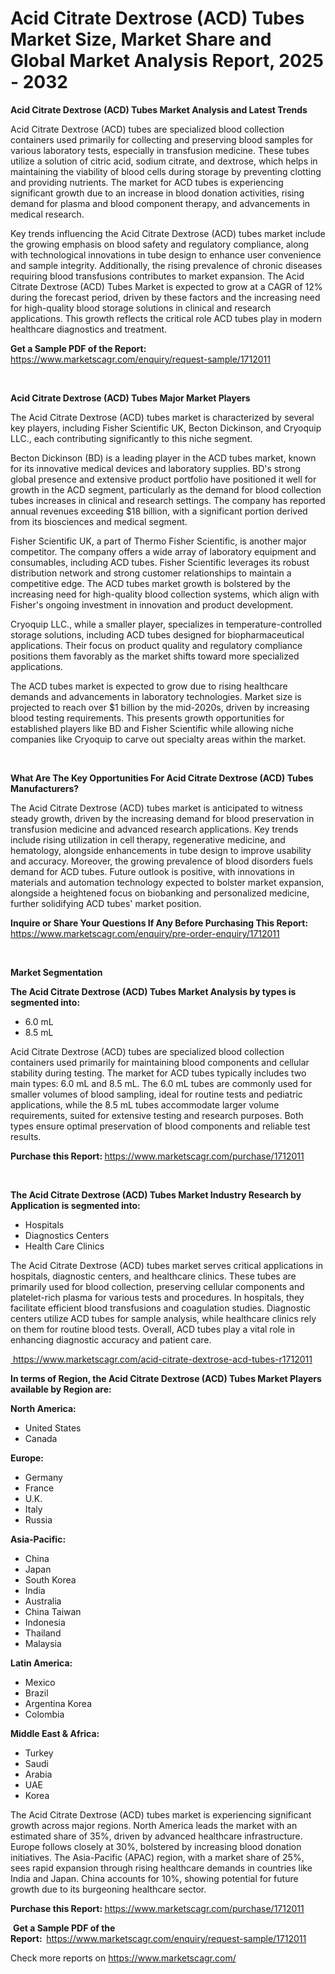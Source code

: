 <p><h1>Acid Citrate Dextrose (ACD) Tubes Market Size, Market Share and Global Market Analysis Report, 2025 - 2032</h1></p><p><strong>Acid Citrate Dextrose (ACD) Tubes Market Analysis and Latest Trends</strong></p>
<p><p>Acid Citrate Dextrose (ACD) tubes are specialized blood collection containers used primarily for collecting and preserving blood samples for various laboratory tests, especially in transfusion medicine. These tubes utilize a solution of citric acid, sodium citrate, and dextrose, which helps in maintaining the viability of blood cells during storage by preventing clotting and providing nutrients. The market for ACD tubes is experiencing significant growth due to an increase in blood donation activities, rising demand for plasma and blood component therapy, and advancements in medical research.</p><p>Key trends influencing the Acid Citrate Dextrose (ACD) tubes market include the growing emphasis on blood safety and regulatory compliance, along with technological innovations in tube design to enhance user convenience and sample integrity. Additionally, the rising prevalence of chronic diseases requiring blood transfusions contributes to market expansion. The Acid Citrate Dextrose (ACD) Tubes Market is expected to grow at a CAGR of 12% during the forecast period, driven by these factors and the increasing need for high-quality blood storage solutions in clinical and research applications. This growth reflects the critical role ACD tubes play in modern healthcare diagnostics and treatment.</p></p>
<p><strong>Get a Sample PDF of the Report:&nbsp;</strong> <a href="https://www.marketscagr.com/enquiry/request-sample/1712011?utm_campaign=1911&utm_medium=2&utm_source=Github&utm_content=ia&utm_term=11012025&utm_id=acid-citrate-dextrose-acd-tubes">https://www.marketscagr.com/enquiry/request-sample/1712011</a></p>
<p>&nbsp;</p>
<p><strong>Acid Citrate Dextrose (ACD) Tubes Major Market Players</strong></p>
<p><p>The Acid Citrate Dextrose (ACD) tubes market is characterized by several key players, including Fisher Scientific UK, Becton Dickinson, and Cryoquip LLC., each contributing significantly to this niche segment.</p><p>Becton Dickinson (BD) is a leading player in the ACD tubes market, known for its innovative medical devices and laboratory supplies. BD's strong global presence and extensive product portfolio have positioned it well for growth in the ACD segment, particularly as the demand for blood collection tubes increases in clinical and research settings. The company has reported annual revenues exceeding $18 billion, with a significant portion derived from its biosciences and medical segment.</p><p>Fisher Scientific UK, a part of Thermo Fisher Scientific, is another major competitor. The company offers a wide array of laboratory equipment and consumables, including ACD tubes. Fisher Scientific leverages its robust distribution network and strong customer relationships to maintain a competitive edge. The ACD tubes market growth is bolstered by the increasing need for high-quality blood collection systems, which align with Fisher's ongoing investment in innovation and product development.</p><p>Cryoquip LLC., while a smaller player, specializes in temperature-controlled storage solutions, including ACD tubes designed for biopharmaceutical applications. Their focus on product quality and regulatory compliance positions them favorably as the market shifts toward more specialized applications.</p><p>The ACD tubes market is expected to grow due to rising healthcare demands and advancements in laboratory technologies. Market size is projected to reach over $1 billion by the mid-2020s, driven by increasing blood testing requirements. This presents growth opportunities for established players like BD and Fisher Scientific while allowing niche companies like Cryoquip to carve out specialty areas within the market.</p></p>
<p>&nbsp;</p>
<p><strong>What Are The Key Opportunities For Acid Citrate Dextrose (ACD) Tubes Manufacturers?</strong></p>
<p><p>The Acid Citrate Dextrose (ACD) tubes market is anticipated to witness steady growth, driven by the increasing demand for blood preservation in transfusion medicine and advanced research applications. Key trends include rising utilization in cell therapy, regenerative medicine, and hematology, alongside enhancements in tube design to improve usability and accuracy. Moreover, the growing prevalence of blood disorders fuels demand for ACD tubes. Future outlook is positive, with innovations in materials and automation technology expected to bolster market expansion, alongside a heightened focus on biobanking and personalized medicine, further solidifying ACD tubes' market position.</p></p>
<p><strong>Inquire or Share Your Questions If Any Before Purchasing This Report:</strong> <a href="https://www.marketscagr.com/enquiry/pre-order-enquiry/1712011?utm_campaign=1911&utm_medium=2&utm_source=Github&utm_content=ia&utm_term=11012025&utm_id=acid-citrate-dextrose-acd-tubes">https://www.marketscagr.com/enquiry/pre-order-enquiry/1712011</a></p>
<p>&nbsp;</p>
<p><strong>Market Segmentation</strong></p>
<p><strong>The Acid Citrate Dextrose (ACD) Tubes Market Analysis by types is segmented into:</strong></p>
<p><ul><li>6.0 mL</li><li>8.5 mL</li></ul></p>
<p><p>Acid Citrate Dextrose (ACD) tubes are specialized blood collection containers used primarily for maintaining blood components and cellular stability during testing. The market for ACD tubes typically includes two main types: 6.0 mL and 8.5 mL. The 6.0 mL tubes are commonly used for smaller volumes of blood sampling, ideal for routine tests and pediatric applications, while the 8.5 mL tubes accommodate larger volume requirements, suited for extensive testing and research purposes. Both types ensure optimal preservation of blood components and reliable test results.</p></p>
<p><strong>Purchase this Report:&nbsp;</strong><a href="https://www.marketscagr.com/purchase/1712011?utm_campaign=1911&utm_medium=2&utm_source=Github&utm_content=ia&utm_term=11012025&utm_id=acid-citrate-dextrose-acd-tubes">https://www.marketscagr.com/purchase/1712011</a></p>
<p>&nbsp;</p>
<p><strong>The Acid Citrate Dextrose (ACD) Tubes Market Industry Research by Application is segmented into:</strong></p>
<p><ul><li>Hospitals</li><li>Diagnostics Centers</li><li>Health Care Clinics</li></ul></p>
<p><p>The Acid Citrate Dextrose (ACD) tubes market serves critical applications in hospitals, diagnostic centers, and healthcare clinics. These tubes are primarily used for blood collection, preserving cellular components and platelet-rich plasma for various tests and procedures. In hospitals, they facilitate efficient blood transfusions and coagulation studies. Diagnostic centers utilize ACD tubes for sample analysis, while healthcare clinics rely on them for routine blood tests. Overall, ACD tubes play a vital role in enhancing diagnostic accuracy and patient care.</p></p>
<p><a href="https://www.marketscagr.com/acid-citrate-dextrose-acd-tubes-r1712011?utm_campaign=1911&utm_medium=2&utm_source=Github&utm_content=ia&utm_term=11012025&utm_id=acid-citrate-dextrose-acd-tubes">&nbsp;https://www.marketscagr.com/acid-citrate-dextrose-acd-tubes-r1712011</a></p>
<p><strong>In terms of Region, the Acid Citrate Dextrose (ACD) Tubes Market Players available by Region are:</strong></p>
<p>
    <p> <strong> North America: </strong>
        <ul>
            <li>United States</li>
            <li>Canada</li>
        </ul>
        </p> 
    <p> <strong> Europe: </strong>
        <ul>
            <li>Germany</li>
            <li>France</li>
            <li>U.K.</li>
            <li>Italy</li>
            <li>Russia</li>
        </ul>
        </p> 
    <p> <strong> Asia-Pacific: </strong>
        <ul>
            <li>China</li>
            <li>Japan</li>
            <li>South Korea</li>
            <li>India</li>
            <li>Australia</li>
            <li>China Taiwan</li>
            <li>Indonesia</li>
            <li>Thailand</li>
            <li>Malaysia</li>
        </ul>
        </p> 
    <p> <strong> Latin America: </strong>
        <ul>
            <li>Mexico</li>
            <li>Brazil</li>
            <li>Argentina Korea</li>
            <li>Colombia</li>
        </ul>
        </p> 
    <p> <strong> Middle East & Africa: </strong>
        <ul>
            <li>Turkey</li>
            <li>Saudi</li>
            <li>Arabia</li>
            <li>UAE</li>
            <li>Korea</li>
        </ul>
    </p>
    </p>
<p><p>The Acid Citrate Dextrose (ACD) tubes market is experiencing significant growth across major regions. North America leads the market with an estimated share of 35%, driven by advanced healthcare infrastructure. Europe follows closely at 30%, bolstered by increasing blood donation initiatives. The Asia-Pacific (APAC) region, with a market share of 25%, sees rapid expansion through rising healthcare demands in countries like India and Japan. China accounts for 10%, showing potential for future growth due to its burgeoning healthcare sector.</p></p>
<p><strong>Purchase this Report: </strong><a href="https://www.marketscagr.com/purchase/1712011?utm_campaign=1911&utm_medium=2&utm_source=Github&utm_content=ia&utm_term=11012025&utm_id=acid-citrate-dextrose-acd-tubes">https://www.marketscagr.com/purchase/1712011</a></p>
<p>&nbsp;<strong>Get a Sample PDF of the Report:&nbsp;&nbsp;</strong><a href="https://www.marketscagr.com/enquiry/request-sample/1712011?utm_campaign=1911&utm_medium=2&utm_source=Github&utm_content=ia&utm_term=11012025&utm_id=acid-citrate-dextrose-acd-tubes">https://www.marketscagr.com/enquiry/request-sample/1712011</a></p>
<p><strong></strong></p>
<p>Check more reports on <a href="https://www.marketscagr.com/?utm_campaign=1911&utm_medium=2&utm_source=Github&utm_content=ia&utm_term=11012025&utm_id=acid-citrate-dextrose-acd-tubes">https://www.marketscagr.com/</a></p>